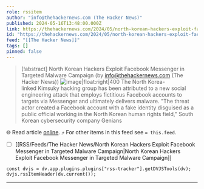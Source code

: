 ```yaml
---
role: rssitem
author: "info@thehackernews.com (The Hacker News)"
published: 2024-05-16T13:48:00.000Z
link: https://thehackernews.com/2024/05/north-korean-hackers-exploit-facebook.html
id: "https://thehackernews.com/2024/05/north-korean-hackers-exploit-facebook.html"
feed: "[[The Hacker News]]"
tags: []
pinned: false
---
```


> [!abstract] North Korean Hackers Exploit Facebook Messenger in Targeted Malware Campaign (by info@thehackernews.com (The Hacker News))
> ![image|float:right|400](https://blogger.googleusercontent.com/img/b/R29vZ2xl/AVvXsEi0CgQjTGmGSfRS1sg_daBIAU-YSbp-JtU2wJUNbsvH_Z7lMjjdGBl1RMbetEr4oFfmuHwcDQFYa6CtTZYbI3UzTjzIs6sqIbAEBIH9VqH1hUdZz9OFPtEpUGXAzEw-6Njmcbngrrx3SoZN5DFEC3txh9Q9GTUkI123G9pXWKuBp7O7DwhMqnuGdf37Mqhm/s1600/hack.png) The North Korea-linked Kimsuky hacking group has been attributed to a new social engineering attack that employs fictitious Facebook accounts to targets via Messenger and ultimately delivers malware. "The threat actor created a Facebook account with a fake identity disguised as a public official working in the North Korean human rights field," South Korean cybersecurity company Genians

🌐 Read article [online](https://thehackernews.com/2024/05/north-korean-hackers-exploit-facebook.html). ⤴ For other items in this feed see `= this.feed`.

- [ ] [[RSS/Feeds/The Hacker News/North Korean Hackers Exploit Facebook Messenger in Targeted Malware Campaign|North Korean Hackers Exploit Facebook Messenger in Targeted Malware Campaign]]

~~~dataviewjs
const dvjs = dv.app.plugins.plugins["rss-tracker"].getDVJSTools(dv);
dvjs.rssItemHeader(dv.current());
~~~

- - -
